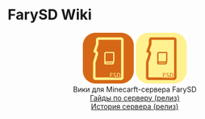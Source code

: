 # FarySD Wiki

<center>
    <img src="./logo.png" width="20%" />
    <img src="./logo-l.png" width="20%" />
</center>

<center>Вики для Minecarft-сервера FarySD</center>

<center><a href="https://farysd.gitbook.io/guides/">Гайды по серверу (релиз)</a></center>
<center><a href="https://farysd.gitbook.io/history/">История сервера (релиз)</a></center>

